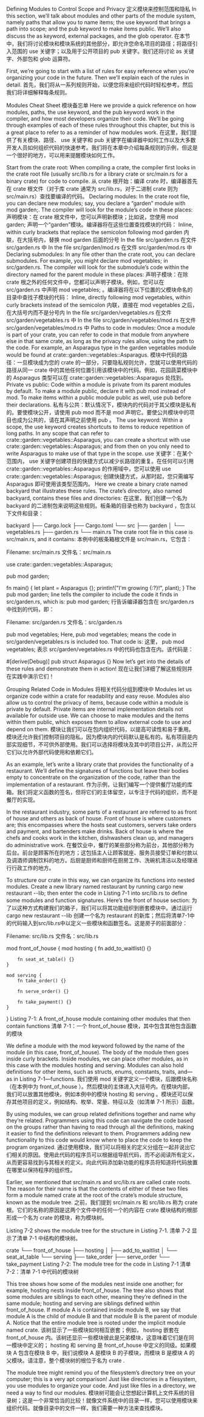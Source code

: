 Defining Modules to Control Scope and Privacy
定义模块来控制范围和隐私
In this section, we’ll talk about modules and other parts of the module system, namely paths that allow you to name items; the use keyword that brings a path into scope; and the pub keyword to make items public. We’ll also discuss the as keyword, external packages, and the glob operator.
在本节中，我们将讨论模块和模块系统的其他部分，即允许您命名项目的路径；将路径引入范围的 use 关键字；以及用于公开项目的 pub 关键字。我们还将讨论 as 关键字、外部包和 glob 运算符。

First, we’re going to start with a list of rules for easy reference when you’re organizing your code in the future. Then we’ll explain each of the rules in detail.
首先，我们将从一系列规则开始，以便您将来组织代码时轻松参考。然后我们将详细解释每条规则。

Modules Cheat Sheet  模块备忘单
Here we provide a quick reference on how modules, paths, the use keyword, and the pub keyword work in the compiler, and how most developers organize their code. We’ll be going through examples of each of these rules throughout this chapter, but this is a great place to refer to as a reminder of how modules work.
在这里，我们提供了有关模块、路径、 use 关键字和 pub 关键字在编译器中如何工作以及大多数开发人员如何组织代码的快速参考。我们将在本章中介绍每条规则的示例，但这是一个很好的地方，可以用来提醒模块如何工作。

Start from the crate root: When compiling a crate, the compiler first looks in the crate root file (usually src/lib.rs for a library crate or src/main.rs for a binary crate) for code to compile.
从 crate 根开始：编译 crate 时，编译器首先在 crate 根文件（对于库 crate 通常为 src/lib.rs，对于二进制 crate 则为 src/main.rs）查找要编译的代码。
Declaring modules: In the crate root file, you can declare new modules; say, you declare a “garden” module with mod garden;. The compiler will look for the module’s code in these places:
声明模块：在 crate 根文件中，您可以声明新模块；比如说，您使用 mod garden; 声明一个“garden”模块。编译器将在这些位置查找模块的代码：
Inline, within curly brackets that replace the semicolon following mod garden
内联，在大括号内，替换 mod garden 后面的分号
In the file src/garden.rs
在文件 src/garden.rs 中
In the file src/garden/mod.rs
在文件 src/garden/mod.rs 中
Declaring submodules: In any file other than the crate root, you can declare submodules. For example, you might declare mod vegetables; in src/garden.rs. The compiler will look for the submodule’s code within the directory named for the parent module in these places:
声明子模块：在除 crate 根之外的任何文件中，您都可以声明子模块。例如，您可以在 src/garden.rs 中声明 mod vegetables; 。编译器将在以下位置的父模块命名的目录中查找子模块的代码：
Inline, directly following mod vegetables, within curly brackets instead of the semicolon
内联，直接在 mod vegetables 之后，在大括号内而不是分号内
In the file src/garden/vegetables.rs
在文件 src/garden/vegetables.rs 中
In the file src/garden/vegetables/mod.rs
在文件 src/garden/vegetables/mod.rs 中
Paths to code in modules: Once a module is part of your crate, you can refer to code in that module from anywhere else in that same crate, as long as the privacy rules allow, using the path to the code. For example, an Asparagus type in the garden vegetables module would be found at crate::garden::vegetables::Asparagus.
模块中代码的路径：一旦模块成为您的 crate 的一部分，只要隐私规则允许，您就可以使用代码的路径从同一 crate 中的其他任何位置引用该模块中的代码。例如，花园蔬菜模块中的 Asparagus 类型可以在 crate::garden::vegetables::Asparagus 处找到。
Private vs public: Code within a module is private from its parent modules by default. To make a module public, declare it with pub mod instead of mod. To make items within a public module public as well, use pub before their declarations.
私有与公共：默认情况下，模块内的代码对于其父模块是私有的。要使模块公开，请使用 pub mod 而不是 mod 声明它。要使公共模块中的项目也成为公共的，请在其声明之前使用 pub 。
The use keyword: Within a scope, the use keyword creates shortcuts to items to reduce repetition of long paths. In any scope that can refer to crate::garden::vegetables::Asparagus, you can create a shortcut with use crate::garden::vegetables::Asparagus; and from then on you only need to write Asparagus to make use of that type in the scope.
use 关键字：在某个范围内， use 关键字创建项目的快捷方式以减少长路径的重复。在任何可以引用 crate::garden::vegetables::Asparagus 的作用域中，您可以使用 use crate::garden::vegetables::Asparagus; 创建快捷方式，从那时起，您只需编写 Asparagus 即可使用该类型范围内。
Here we create a binary crate named backyard that illustrates these rules. The crate’s directory, also named backyard, contains these files and directories:
在这里，我们创建一个名为 backyard 的二进制包来说明这些规则。板条箱的目录也称为 backyard ，包含以下文件和目录：

backyard
├── Cargo.lock
├── Cargo.toml
└── src
    ├── garden
    │   └── vegetables.rs
    ├── garden.rs
    └── main.rs
The crate root file in this case is src/main.rs, and it contains:
本例中的板条箱根文件是 src/main.rs，它包含：

Filename: src/main.rs 文件名：src/main.rs

use crate::garden::vegetables::Asparagus;

pub mod garden;

fn main() {
    let plant = Asparagus {};
    println!("I'm growing {:?}!", plant);
}
The pub mod garden; line tells the compiler to include the code it finds in src/garden.rs, which is:
pub mod garden; 行告诉编译器包含在 src/garden.rs 中找到的代码，即：

Filename: src/garden.rs 文件名：src/garden.rs

pub mod vegetables;
Here, pub mod vegetables; means the code in src/garden/vegetables.rs is included too. That code is:
这里， pub mod vegetables; 表示 src/garden/vegetables.rs 中的代码也包含在内。该代码是：

#[derive(Debug)]
pub struct Asparagus {}
Now let’s get into the details of these rules and demonstrate them in action!
现在让我们详细了解这些规则并在实践中演示它们！

Grouping Related Code in Modules
将相关代码分组到模块中
Modules let us organize code within a crate for readability and easy reuse. Modules also allow us to control the privacy of items, because code within a module is private by default. Private items are internal implementation details not available for outside use. We can choose to make modules and the items within them public, which exposes them to allow external code to use and depend on them.
模块让我们可以在包内组织代码，以提高可读性和易于重用。模块还允许我们控制项目的隐私，因为模块内的代码默认是私有的。私有项目是内部实现细节，不可供外部使用。我们可以选择将模块及其中的项目公开，从而公开它们以允许外部代码使用和依赖它们。

As an example, let’s write a library crate that provides the functionality of a restaurant. We’ll define the signatures of functions but leave their bodies empty to concentrate on the organization of the code, rather than the implementation of a restaurant.
作为示例，让我们编写一个提供餐厅功能的库箱。我们将定义函数的签名，但将它们的主体留空，以专注于代码的组织，而不是餐厅的实现。

In the restaurant industry, some parts of a restaurant are referred to as front of house and others as back of house. Front of house is where customers are; this encompasses where the hosts seat customers, servers take orders and payment, and bartenders make drinks. Back of house is where the chefs and cooks work in the kitchen, dishwashers clean up, and managers do administrative work.
在餐饮业中，餐厅的某些部分称为前台，其他部分称为后台。前台是顾客所在的地方；这包括主人让顾客就座、服务员接受订单和付款以及调酒师调制饮料的地方。后厨是厨师和厨师在厨房工作、洗碗机清洁以及经理进行行政工作的地方。

To structure our crate in this way, we can organize its functions into nested modules. Create a new library named restaurant by running cargo new restaurant --lib; then enter the code in Listing 7-1 into src/lib.rs to define some modules and function signatures. Here’s the front of house section:
为了以这种方式构建我们的箱子，我们可以将其功能组织到嵌套模块中。通过运行 cargo new restaurant --lib 创建一个名为 restaurant 的新库；然后将清单7-1中的代码输入到src/lib.rs中以定义一些模块和函数签名。这是房子的前面部分：

Filename: src/lib.rs 文件名：src/lib.rs

mod front_of_house {
    mod hosting {
        fn add_to_waitlist() {}

        fn seat_at_table() {}
    }

    mod serving {
        fn take_order() {}

        fn serve_order() {}

        fn take_payment() {}
    }
}
Listing 7-1: A front_of_house module containing other modules that then contain functions
清单 7-1：一个 front_of_house 模块，其中包含其他包含函数的模块

We define a module with the mod keyword followed by the name of the module (in this case, front_of_house). The body of the module then goes inside curly brackets. Inside modules, we can place other modules, as in this case with the modules hosting and serving. Modules can also hold definitions for other items, such as structs, enums, constants, traits, and—as in Listing 7-1—functions.
我们使用 mod 关键字定义一个模块，后跟模块名称（在本例中为 front_of_house ）。然后模块的主体进入大括号内。在模块内部，我们可以放置其他模块，例如本例中的模块 hosting 和 serving 。模块还可以保存其他项目的定义，例如结构、枚举、常量、特征以及（如清单 7-1 所示）函数。

By using modules, we can group related definitions together and name why they’re related. Programmers using this code can navigate the code based on the groups rather than having to read through all the definitions, making it easier to find the definitions relevant to them. Programmers adding new functionality to this code would know where to place the code to keep the program organized.
通过使用模块，我们可以将相关的定义分组在一起并说出它们相关的原因。使用此代码的程序员可以根据组导航代码，而不必阅读所有定义，从而更容易找到与其相关的定义。向此代码添加新功能的程序员将知道将代码放置在哪里以保持程序的组织性。

Earlier, we mentioned that src/main.rs and src/lib.rs are called crate roots. The reason for their name is that the contents of either of these two files form a module named crate at the root of the crate’s module structure, known as the module tree.
之前，我们提到 src/main.rs 和 src/lib.rs 称为 crate 根。它们的名称的原因是这两个文件中的任何一个的内容在 crate 模块结构的根部形成一个名为 crate 的模块，称为模块树。

Listing 7-2 shows the module tree for the structure in Listing 7-1.
清单 7-2 显示了清单 7-1 中结构的模块树。

crate
 └── front_of_house
     ├── hosting
     │   ├── add_to_waitlist
     │   └── seat_at_table
     └── serving
         ├── take_order
         ├── serve_order
         └── take_payment
Listing 7-2: The module tree for the code in Listing 7-1
清单 7-2：清单 7-1 中代码的模块树

This tree shows how some of the modules nest inside one another; for example, hosting nests inside front_of_house. The tree also shows that some modules are siblings to each other, meaning they’re defined in the same module; hosting and serving are siblings defined within front_of_house. If module A is contained inside module B, we say that module A is the child of module B and that module B is the parent of module A. Notice that the entire module tree is rooted under the implicit module named crate.
该树显示了一些模块如何相互嵌套；例如， hosting 嵌套在 front_of_house 内。该树还显示一些模块彼此是兄弟模块，这意味着它们是在同一模块中定义的； hosting 和 serving 是 front_of_house 中定义的同级。如果模块 A 包含在模块 B 中，我们说模块 A 是模块 B 的子模块，而模块 B 是模块 A 的父模块。请注意，整个模块树的根位于名为 crate .

The module tree might remind you of the filesystem’s directory tree on your computer; this is a very apt comparison! Just like directories in a filesystem, you use modules to organize your code. And just like files in a directory, we need a way to find our modules.
模块树可能会让您想起计算机上文件系统的目录树；这是一个非常恰当的比较！就像文件系统中的目录一样，您可以使用模块来组织代码。就像目录中的文件一样，我们需要一种方法来查找模块。

